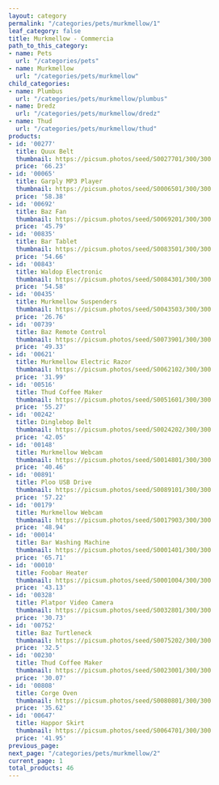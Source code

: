 ```yaml
---
layout: category
permalink: "/categories/pets/murkmellow/1"
leaf_category: false
title: Murkmellow - Commercia
path_to_this_category:
- name: Pets
  url: "/categories/pets"
- name: Murkmellow
  url: "/categories/pets/murkmellow"
child_categories:
- name: Plumbus
  url: "/categories/pets/murkmellow/plumbus"
- name: Dredz
  url: "/categories/pets/murkmellow/dredz"
- name: Thud
  url: "/categories/pets/murkmellow/thud"
products:
- id: '00277'
  title: Quux Belt
  thumbnail: https://picsum.photos/seed/S0027701/300/300
  price: '66.23'
- id: '00065'
  title: Garply MP3 Player
  thumbnail: https://picsum.photos/seed/S0006501/300/300
  price: '58.38'
- id: '00692'
  title: Baz Fan
  thumbnail: https://picsum.photos/seed/S0069201/300/300
  price: '45.79'
- id: '00835'
  title: Bar Tablet
  thumbnail: https://picsum.photos/seed/S0083501/300/300
  price: '54.66'
- id: '00843'
  title: Waldop Electronic
  thumbnail: https://picsum.photos/seed/S0084301/300/300
  price: '54.58'
- id: '00435'
  title: Murkmellow Suspenders
  thumbnail: https://picsum.photos/seed/S0043503/300/300
  price: '26.76'
- id: '00739'
  title: Baz Remote Control
  thumbnail: https://picsum.photos/seed/S0073901/300/300
  price: '49.33'
- id: '00621'
  title: Murkmellow Electric Razor
  thumbnail: https://picsum.photos/seed/S0062102/300/300
  price: '31.99'
- id: '00516'
  title: Thud Coffee Maker
  thumbnail: https://picsum.photos/seed/S0051601/300/300
  price: '55.27'
- id: '00242'
  title: Dinglebop Belt
  thumbnail: https://picsum.photos/seed/S0024202/300/300
  price: '42.05'
- id: '00148'
  title: Murkmellow Webcam
  thumbnail: https://picsum.photos/seed/S0014801/300/300
  price: '40.46'
- id: '00891'
  title: Ploo USB Drive
  thumbnail: https://picsum.photos/seed/S0089101/300/300
  price: '57.22'
- id: '00179'
  title: Murkmellow Webcam
  thumbnail: https://picsum.photos/seed/S0017903/300/300
  price: '48.94'
- id: '00014'
  title: Bar Washing Machine
  thumbnail: https://picsum.photos/seed/S0001401/300/300
  price: '65.71'
- id: '00010'
  title: Foobar Heater
  thumbnail: https://picsum.photos/seed/S0001004/300/300
  price: '43.13'
- id: '00328'
  title: Platpor Video Camera
  thumbnail: https://picsum.photos/seed/S0032801/300/300
  price: '30.73'
- id: '00752'
  title: Baz Turtleneck
  thumbnail: https://picsum.photos/seed/S0075202/300/300
  price: '32.5'
- id: '00230'
  title: Thud Coffee Maker
  thumbnail: https://picsum.photos/seed/S0023001/300/300
  price: '30.07'
- id: '00808'
  title: Corge Oven
  thumbnail: https://picsum.photos/seed/S0080801/300/300
  price: '35.62'
- id: '00647'
  title: Happor Skirt
  thumbnail: https://picsum.photos/seed/S0064701/300/300
  price: '41.95'
previous_page: 
next_page: "/categories/pets/murkmellow/2"
current_page: 1
total_products: 46
---
```

